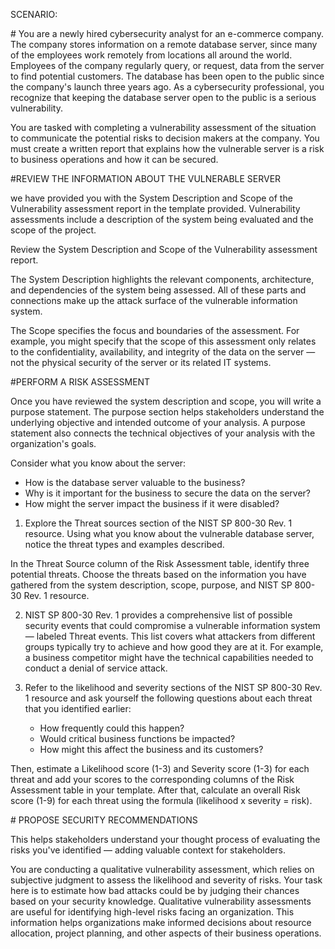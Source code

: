 SCENARIO: 



\# You are a newly hired cybersecurity analyst for an e-commerce company. The company stores information on a remote database server, since many of the employees work remotely from locations all around the world. Employees of the company regularly query, or request, data from the server to find potential customers. The database has been open to the public since the company's launch three years ago. As a cybersecurity professional, you recognize that keeping the database server open to the public is a serious vulnerability.

You are tasked with completing a vulnerability assessment of the situation to communicate the potential risks to decision makers at the company. You must create a written report that explains how the vulnerable server is a risk to business operations and how it can be secured.





\#REVIEW THE INFORMATION ABOUT THE VULNERABLE SERVER



we have provided you with the System Description and Scope of the Vulnerability assessment report in the template provided. Vulnerability assessments include a description of the system being evaluated and the scope of the project.

Review the System Description and Scope of the Vulnerability assessment report.

The System Description highlights the relevant components, architecture, and dependencies of the system being assessed. All of these parts and connections make up the attack surface of the vulnerable information system.

The Scope specifies the focus and boundaries of the assessment. For example, you might specify that the scope of this assessment only relates to the confidentiality, availability, and integrity of the data on the server — not the physical security of the server or its related IT systems.





\#PERFORM A RISK ASSESSMENT 



Once you have reviewed  the  system description and scope, you will write  a purpose statement. The purpose section helps stakeholders understand the underlying objective and intended outcome of your analysis. A purpose statement also connects the technical objectives of your analysis with the organization's goals.

Consider what you know about the server:

* How is the database server valuable to the business?
* Why is it important for the business to secure the data on the server?
* How might the server impact the business if it were disabled?



1. Explore the Threat sources section of the NIST SP 800-30 Rev. 1 resource. Using what you know about the vulnerable database server, notice the threat types and examples described.

In the Threat Source column of the Risk Assessment table, identify three potential threats. Choose the threats based on the information you have gathered from the system description, scope, purpose, and NIST SP 800-30 Rev. 1 resource.

2. NIST SP 800-30 Rev. 1 provides a comprehensive list of possible security events that could compromise a vulnerable information system — labeled Threat events. This list covers what attackers from different groups typically try to achieve and how good they are at it. For example, a business competitor might have the technical capabilities needed to conduct a denial of service attack.
3. Refer to the likelihood and severity sections of the NIST SP 800-30 Rev. 1 resource and ask yourself the following questions about each threat that you identified earlier:

   * How frequently could this happen?
   * Would critical business functions be impacted?
   * How might this affect the business and its customers?

Then, estimate a Likelihood score (1-3) and Severity score (1-3) for each threat and add your scores to the corresponding columns of the Risk Assessment table in your template. After that, calculate an overall Risk score (1-9) for each threat using the formula (likelihood x severity = risk).





\# PROPOSE SECURITY RECOMMENDATIONS



This helps stakeholders understand your thought process of evaluating the risks you've identified — adding valuable context for stakeholders.

You are conducting a qualitative vulnerability assessment, which relies on subjective judgment to assess the likelihood and severity of risks. Your task here is to estimate how bad attacks could be by judging their chances based on your security knowledge. Qualitative vulnerability assessments are useful for identifying high-level risks facing an organization. This information helps organizations make informed decisions about resource allocation, project planning, and other aspects of their business operations.

